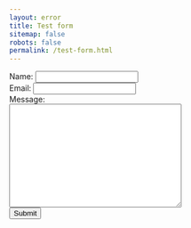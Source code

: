 ```yaml
---
layout: error
title: Test form
sitemap: false
robots: false
permalink: /test-form.html
---
```


<form method="POST" action="https://jmoxon-blog-comments.herokuapp.com/v3/entry/github/johnmoxon/johnmoxon.github.io/stage/comments">
  <input name="options[redirect]" type="hidden" value="/">
  <input name="options[slug]" type="hidden" value="test-slug">
  <label>Name: <input name="fields[name]" type="text"></label><br>
  <label>Email: <input name="fields[email]" type="email"></label><br>
  <label>Message: <br><textarea name="fields[message]" rows="12" cols="36"></textarea></label><br>
  <input type="submit" value="Submit">
</form>